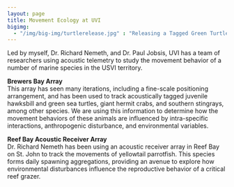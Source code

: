 ```yaml
---
layout: page
title: Movement Ecology at UVI
bigimg:
  - "/img/big-img/turtlerelease.jpg" : "Releasing a Tagged Green Turtle - Do Not Handle Turtles w/o Proper Permits"
---
```


Led by myself, Dr. Richard Nemeth, and Dr. Paul Jobsis, UVI has a team of researchers using acoustic telemetry to study the movement behavior of a number of marine species in the USVI territory.  

**Brewers Bay Array**  
This array has seen many iterations, including a fine-scale positioning arrangement, and has been used to track acoustically tagged juvenile hawksbill and green sea turtles, giant hermit crabs, and southern stingrays, among other species. We are using this information to determine how the movement behaviors of these animals are influenced by intra-specific interactions, anthropogenic disturbance, and environmental variables.  

**Reef Bay Acoustic Receiver Array**  
Dr. Richard Nemeth has been using an acoustic receiver array in Reef Bay on St. John to track the movements of yellowtail parrotfish. This species forms daily spawning aggregations, providing an avenue to explore how environmental disturbances influence the reproductive behavior of a critical reef grazer.  

